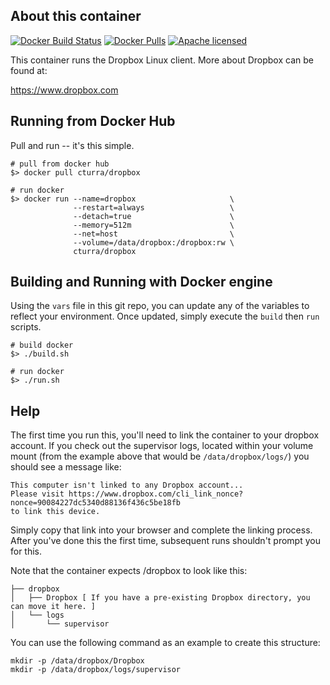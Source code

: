 About this container
---
[![Docker Build Status](https://img.shields.io/docker/build/cturra/dropbox.svg)]()
[![Docker Pulls](https://img.shields.io/docker/pulls/cturra/dropbox.svg)]()
[![Apache licensed](https://img.shields.io/badge/license-Apache-blue.svg)](https://raw.githubusercontent.com/cturra/docker-dropbox/badges/LICENSE)

This container runs the Dropbox Linux client. More about Dropbox can be found at:

  https://www.dropbox.com


Running from Docker Hub
---
Pull and run -- it's this simple.

```
# pull from docker hub
$> docker pull cturra/dropbox

# run docker
$> docker run --name=dropbox                     \
              --restart=always                   \
              --detach=true                      \
              --memory=512m                      \
              --net=host                         \
              --volume=/data/dropbox:/dropbox:rw \
              cturra/dropbox
```


Building and Running with Docker engine
---
Using the `vars` file in this git repo, you can update any of the variables to
reflect your environment. Once updated, simply execute the `build` then `run` scripts.

```
# build docker
$> ./build.sh

# run docker
$> ./run.sh
```


Help
---
The first time you run this, you'll need to link the container to your dropbox
account. If you check out the supervisor logs, located within your volume mount
(from the example above that would be `/data/dropbox/logs/`) you should see a
message like:

```
This computer isn't linked to any Dropbox account...
Please visit https://www.dropbox.com/cli_link_nonce?nonce=90084227dc5340d88136f436c5be18fb
to link this device.
```

Simply copy that link into your browser and complete the linking process. After
you've done this the first time, subsequent runs shouldn't prompt you for this.

Note that the container expects /dropbox to look like this:

```
├── dropbox
│   ├── Dropbox [ If you have a pre-existing Dropbox directory, you can move it here. ]
│   └── logs
│       └── supervisor
```

You can use the following command as an example to create this structure:

```
mkdir -p /data/dropbox/Dropbox
mkdir -p /data/dropbox/logs/supervisor
```
